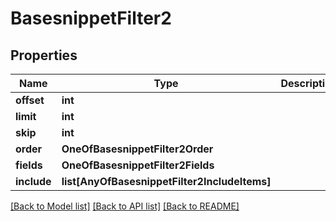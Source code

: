 # BasesnippetFilter2

## Properties
Name | Type | Description | Notes
------------ | ------------- | ------------- | -------------
**offset** | **int** |  | [optional] 
**limit** | **int** |  | [optional] 
**skip** | **int** |  | [optional] 
**order** | **OneOfBasesnippetFilter2Order** |  | [optional] 
**fields** | **OneOfBasesnippetFilter2Fields** |  | [optional] 
**include** | **list[AnyOfBasesnippetFilter2IncludeItems]** |  | [optional] 

[[Back to Model list]](../README.md#documentation-for-models) [[Back to API list]](../README.md#documentation-for-api-endpoints) [[Back to README]](../README.md)

